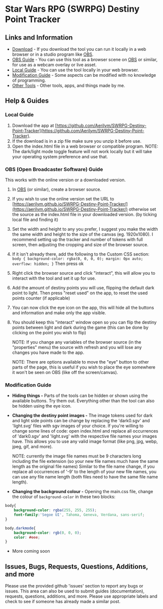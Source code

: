 # Star Wars RPG (SWRPG) Destiny Point Tracker

## Links and Information

* [Download](https://github.com/Aerilym/SWRPG-Destiny-Point-Tracker) - If you download the tool you can run it locally in a web browser or in a studio program like [OBS](https://obsproject.com/).
* [OBS Guide](#OBSGUIDE) - You can use this tool as a browser scene on [OBS](https://obsproject.com/) or similar, for use as a webcam overlay or live asset.
* [Local Guide](#Local-Guide) - You can use the tool locally in your web browser.
* [Modification Guide](#Modification-Guide) - Some aspects can be modified with no knowledge of programming.
* [Other Tools](https://github.com/Aerilym) - Other tools, apps, and things made by me.

## Help & Guides

### Local Guide

1. Download the app at [https://github.com/Aerilym/SWRPG-Destiny-Point-Tracker](https://github.com/Aerilym/SWRPG-Destiny-Point-Tracker).
2. If the download is in a zip file make sure you unzip it before use.
3. Open the index.html file in a web browser or compatible program.
NOTE: The dark/light mode toggle feature will not work locally but it will take your operating system preference and use that.

### OBS (Open Broadcaster Software) Guide

This works with the online version or a downloaded version.

1. In [OBS](https://obsproject.com/) (or similar), create a browser source.
2. If you wish to use the online version set the URL to [https://aerilym.github.io/SWRPG-Destiny-Point-Tracker/](https://aerilym.github.io/SWRPG-Destiny-Point-Tracker/) otherwise set the source as the index.html file in your downloaded version. (by ticking local file and finding it)
3. Set the width and height to any you prefer, I suggest you make the width the same width and height to the size of the canvas (eg. 1920x1080). I recommend setting up the tracker and number of tokens with full screen, then adjusting the cropping and size of the browser source.
4. If it isn't already there, add the following to the Custom CSS section: `body { background-color: rgba(0, 0, 0, 0); margin: 0px auto; overflow: hidden; }` Then press ok
5. Right click the browser source and click "interact", this will allow you to interact with the tool and set it up for use.
6. Add the amount of destiny points you will use, flipping the default dark point to light. Then press "reset used" on the app, to reset the used points counter (if applicable)
7. You can now click the eye icon on the app, this will hide all the buttons and information and make only the app visible.
8. You should keep this "interact" window open so you can flip the destiny points between light and dark during the game (this can be done by clicking on the point you wish to flip)

    NOTE: If you change any variables of the browser source (in the "properties" menu) the source with refresh and you will lose any changes you have made to the app.
    
    NOTE: There are options available to move the "eye" button to other parts of the page, this is useful if you wish to place the eye somewhere it won't be seen on OBS (like off the screen/canvas).

### Modification Guide

* **Hiding things -** Parts of the tools can be hidden or shown using the available buttons. Try them out. Everything other than the tool can also be hidden using the eye icon.
* **Changing the destiny point images -** The image tokens used for dark and light side points can be change by replacing the 'dark0.sgv' and 'light.svg' files with sgv images of your choice. If you're willing to change some lines of code: open index.html and replace all occurrences of 'dark0.sgv' and 'light.svg' with the respective file names your images have. This allows you to use any valid image format (like png, jpg, webp, jpeg, gif, and more).

    NOTE: currently the image file names must be 9 characters long including the file extension (so your new file names much have the same length as the original file names) Similar to the file name change, if you replace all occurrences of '-9' to the length of your new file names, you can use any file name length (both files need to have the same file name length).

* **Changing the background colour -** Opening the main.css file, change the colour of `background-color` in these two blocks:
  
```css
body{
    background-color: rgba(255, 255, 255);
    font-family:'Segoe UI', Tahoma, Geneva, Verdana, sans-serif;
}

body.darkmode{
    background-color: rgb(0, 0, 0);
    color: #eee;
}
```

* More coming soon

## Issues, Bugs, Requests, Questions, Additions, and more

Please use the provided github 'issues' section to report any bugs or issues. This area can also be used to submit guides (documentation), requests, questions, additions, and more. Please use appropriate labels and check to see if someone has already made a similar post.
